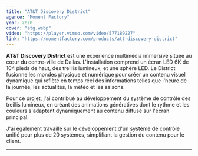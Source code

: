 ```yaml
---
title: "AT&T Discovery District"
agence: "Moment Factory"
year: 2020
cover: "atg.webp"
video: "https://player.vimeo.com/video/577189227"
link: "https://momentfactory.com/products/att-discovery-district"
---
```


**AT&T Discovery District** est une expérience multimédia immersive située au cœur du centre-ville de Dallas. L'installation comprend un écran LED 6K de 104 pieds de haut, des treillis lumineux, et une sphère LED. Le District fusionne les mondes physique et numérique pour créer un contenu visuel dynamique qui reflète en temps réel des informations telles que l'heure de la journée, les actualités, la météo et les saisons.

Pour ce projet, j'ai contribué au développement du système de contrôle des treillis lumineux, en créant des animations génératives dont le rythme et les couleurs s'adaptent dynamiquement au contenu diffusé sur l'écran principal.

J'ai également travaillé sur le développement d'un système de contrôle unifié pour plus de 20 systèmes, simplifiant la gestion du contenu pour le client.

---
